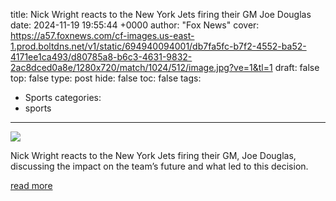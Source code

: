 title: Nick Wright reacts to the New York Jets firing their GM Joe Douglas
date: 2024-11-19 19:55:44 +0000
author: "Fox News"
cover: https://a57.foxnews.com/cf-images.us-east-1.prod.boltdns.net/v1/static/694940094001/db7fa5fc-b7f2-4552-ba52-4171ee1ca493/d80785a8-b6c3-4631-9832-2ac8dced0a8e/1280x720/match/1024/512/image.jpg?ve=1&tl=1
draft: false
top: false
type: post
hide: false
toc: false
tags:
  - Sports
categories:
  - sports
---

![](https://a57.foxnews.com/cf-images.us-east-1.prod.boltdns.net/v1/static/694940094001/db7fa5fc-b7f2-4552-ba52-4171ee1ca493/d80785a8-b6c3-4631-9832-2ac8dced0a8e/1280x720/match/1024/512/image.jpg?ve=1&tl=1)

Nick Wright reacts to the New York Jets firing their GM, Joe Douglas, discussing the impact on the team’s future and what led to this decision.

[read more](https://www.foxsports.com/watch/fmc-albmo4t4oxanh0mb)
